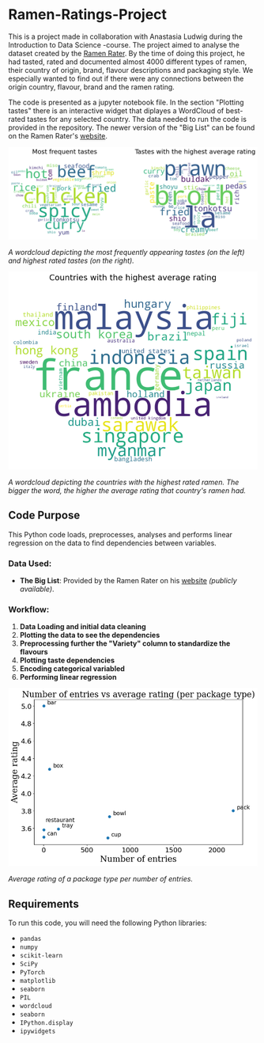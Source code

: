# Ramen-Ratings-Project
This is a project made in collaboration with Anastasia Ludwig during the Introduction to Data Science -course. The project aimed to analyse the dataset created by the [Ramen Rater](https://www.theramenrater.com/resources-2/the-list/). By the time of doing this project, he had tasted, rated and documented almost 4000 different types of ramen, their country of origin, brand, flavour descriptions and packaging style. We especially wanted to find out if there were any connections between the origin country, flavour, brand and the ramen rating.

The code is presented as a jupyter notebook file. In the section "Plotting tastes" there is an interactive widget that diplayes a WordCloud of best-rated tastes for any selected country. The data needed to run the code is provided in the repository. The newer version of the "Big List" can be found on the Ramen Rater's [website](https://www.theramenrater.com/resources-2/the-list/).

![The wordcloud of most frequently appearing tastes and highest rated tastes](Figures/fig11.png)

*A wordcloud depicting the most frequently appearing tastes (on the left) and highest rated tastes (on the right).*

![A wordcloud with countries of origin with the highest ratings of ramen](Figures/country-by-rating.png)

*A wordcloud depicting the countries with the highest rated ramen. The bigger the word, the higher the average rating that country's ramen had.*

## Code Purpose

This Python code loads, preprocesses, analyses and performs linear regression on the data to find dependencies between variables.

### Data Used:
- **The Big List**: Provided by the Ramen Rater on his [website](https://www.theramenrater.com/resources-2/the-list/) *(publicly available)*.

### Workflow:
1. **Data Loading and initial data cleaning**
2. **Plotting the data to see the dependencies**
3. **Preprocessing further the "Variety" column to standardize the flavours**
4. **Plotting taste dependencies**
5. **Encoding categorical variabled**
6. **Performing linear regression**

![Dependencies between package style and rating](Figures/fig9.png)

*Average rating of a package type per number of entries.*

## Requirements

To run this code, you will need the following Python libraries:
- `pandas`
- `numpy`
- `scikit-learn`
- `SciPy`
- `PyTorch`
- `matplotlib`
- `seaborn`
- `PIL`
- `wordcloud`
- `seaborn`
- `IPython.display`
- `ipywidgets`
